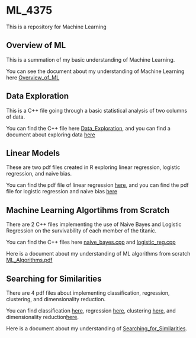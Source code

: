 # ML_4375
This is a repository for Machine Learning

## Overview of ML

This is a summation of my basic understanding of Machine Learning.

You can see the document about my understanding of Machine Learning here [Overview_of_ML](Overview_of_ML.pdf)

## Data Exploration

This is a C++ file going through a basic statistical analysis of two columns of data.

You can find the C++ file here [Data_Exploration](Data_Exploration.cpp), and you can find a document about exploring data [here](Data_Exploration.pdf)

## Linear Models

These are two pdf files created in R exploring linear regression, logistic regression, and naive bias.

You can find the pdf file of linear regression [here](Regression.pdf), and you can find the pdf file for logistic regression and naive bias [here](Classification.pdf)

## Machine Learning Algortihms from Scratch

There are 2 C++ files implementing the use of Naive Bayes and Logistic Regression on the survivability of each member of the titanic.

You can find the C++ files here [naive_bayes.cpp](naive_bayes.cpp) and [logistic_reg.cpp](logistic_reg.cpp)

Here is a document about my understanding of ML algorithms from scratch [ML_Algorithms.pdf](ML_Algorithms.pdf)

## Searching for Similarities

There are 4 pdf files about implementing classification, regression, clustering, and dimensionality reduction.

You can find classification [here](Notebook1.pdf), regression [here](Notebook2_1.pdf), clustering [here](Clustering.pdf), and dimensionality reduction[here](Notebook4.pdf).

Here is a document about my understanding of [Searching_for_Similarities](SearchingforSimilarity.pdf).
